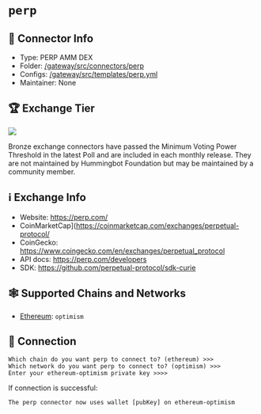 # `perp`

## 📁 Connector Info

* Type: PERP AMM DEX
* Folder: [/gateway/src/connectors/perp](https://github.com/hummingbot/gateway/tree/main/src/connectors/perp)
* Configs: [/gateway/src/templates/perp.yml](https://github.com/hummingbot/gateway/tree/main/src/templates/perp.yml)
* Maintainer: None

## 🏆 Exchange Tier

![](https://img.shields.io/static/v1?label=Hummingbot&message=BRONZE&color=green)

Bronze exchange connectors have passed the Minimum Voting Power Threshold in the latest Poll and are included in each monthly release. They are not maintained by Hummingbot Foundation but may be maintained by a community member.

## ℹ️ Exchange Info

* Website: https://perp.com/
* CoinMarketCap](https://coinmarketcap.com/exchanges/perpetual-protocol/
* CoinGecko: https://www.coingecko.com/en/exchanges/perpetual_protocol
* API docs: <https://perp.com/developers>
* SDK: <https://github.com/perpetual-protocol/sdk-curie>

## 🕸️ Supported Chains and Networks

* [Ethereum](/chains/ethereum): `optimism`

## 🔑 Connection

```
Which chain do you want perp to connect to? (ethereum) >>>
Which network do you want perp to connect to? (optimism) >>>
Enter your ethereum-optimism private key >>>>
```

If connection is successful:
```
The perp connector now uses wallet [pubKey] on ethereum-optimism
```
